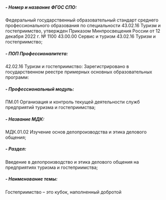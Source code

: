 ##### - Номер и название ФГОС СПО:
Федеральный государственный образовательный стандарт среднего профессионального образования по специальности 43.02.16 Туризм и гостеприимство, утвержден Приказом Минпросвещения России от 12 декабря 2022 г. № 1100 43.00.00 Сервис и туризм
43.02.16 Туризм и гостеприимство;
##### - ПОП Профессионалитета:

42.02.16 Туризм и гостеприимство: Зарегистрировано в государственном реестре примерных основных образовательных программ:
##### - Профессиональный модуль:

ПМ.01 Организация и контроль текущей деятельности служб предприятий туризма и гостеприимства;
##### - Название МДК:

МДК.01.02 Изучение основ делопроизводства и этика делового общения;
##### - Раздел:
Введение в делопроизводство и этика делового общения на предприятиях туризма и гостеприимства;

##### - Наименование темы:
Гостеприимство – это кубок, наполненный добротой
